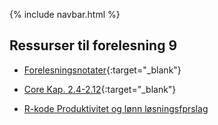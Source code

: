 
{% include navbar.html %}

## Ressurser til forelesning 9

- [Forelesningsnotater](/forelesninger/SOK-1004_Forelesning_9_h24.pdf){:target="_blank"}

- [Core Kap. 2.4-2.12](https://www.core-econ.org/the-economy/microeconomics/02-technology-incentives-04-firms-technology-production.html){:target="_blank"}

- [R-kode Produktivitet og lønn løsningsfprslag](/solutions/SOK-1004_Forelesning_9_h24_lonn_prod_fasit.R)

